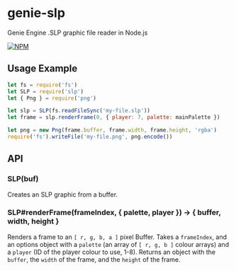 genie-slp
=========

Genie Engine .SLP graphic file reader in Node.js

[![NPM](https://nodei.co/npm/genie-slp.png?compact=true)](https://nodei.co/npm/genie-slp)

## Usage Example

```javascript
let fs = require('fs')
let SLP = require('slp')
let { Png } = require('png')

let slp = SLP(fs.readFileSync('my-file.slp'))
let frame = slp.renderFrame(0, { player: 7, palette: mainPalette })

let png = new Png(frame.buffer, frame.width, frame.height, 'rgba')
require('fs').writeFile('my-file.png', png.encode())
```

## API

### SLP(buf)

Creates an SLP graphic from a buffer.

### SLP#renderFrame(frameIndex, { palette, player }) → { buffer, width, height }

Renders a frame to an `[ r, g, b, a ]` pixel Buffer. Takes a `frameIndex`, and an options object with
a `palette` (an array of `[ r, g, b ]` colour arrays) and a `player` (ID of the player colour to use, 1-8).
Returns an object with the `buffer`, the `width` of the frame, and the `height` of the frame.